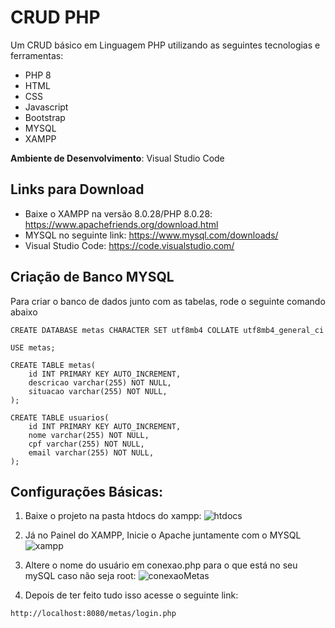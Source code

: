 # CRUD PHP 

Um CRUD básico em Linguagem PHP utilizando as seguintes tecnologias e ferramentas: 

- PHP 8
- HTML
- CSS
- Javascript
- Bootstrap
- MYSQL
- XAMPP


**Ambiente de Desenvolvimento**: Visual Studio Code

## Links para Download

- Baixe o XAMPP na versão 8.0.28/PHP 8.0.28: https://www.apachefriends.org/download.html
- MYSQL no seguinte link: https://www.mysql.com/downloads/
- Visual Studio Code: https://code.visualstudio.com/



## Criação de Banco MYSQL

Para criar o banco de dados junto com as tabelas, rode o seguinte comando abaixo

```
CREATE DATABASE metas CHARACTER SET utf8mb4 COLLATE utf8mb4_general_ci

USE metas;

CREATE TABLE metas(
    id INT PRIMARY KEY AUTO_INCREMENT,
    descricao varchar(255) NOT NULL,
    situacao varchar(255) NOT NULL,
);

CREATE TABLE usuarios(
    id INT PRIMARY KEY AUTO_INCREMENT,
    nome varchar(255) NOT NULL,
    cpf varchar(255) NOT NULL,
    email varchar(255) NOT NULL,
);
```

## Configurações Básicas: 

1. Baixe o projeto na pasta htdocs do xampp:
   ![htdocs](https://github.com/chrix40/metas/assets/74983189/0cfa65da-048c-4442-af5c-95882d636b50)

2. Já no Painel do XAMPP, Inicie o Apache juntamente com o MYSQL
![xampp](https://github.com/chrix40/metas/assets/74983189/4d6bf568-ffc7-4fd2-ace7-2867c048b8f6)

3. Altere o nome do usuário em conexao.php para o que está no seu mySQL caso não seja root:
![conexaoMetas](https://github.com/chrix40/metas/assets/74983189/31aa895f-60c2-408a-9875-9c940247614a)

4. Depois de ter feito tudo isso acesse o seguinte link:
```
http://localhost:8080/metas/login.php
```
 
